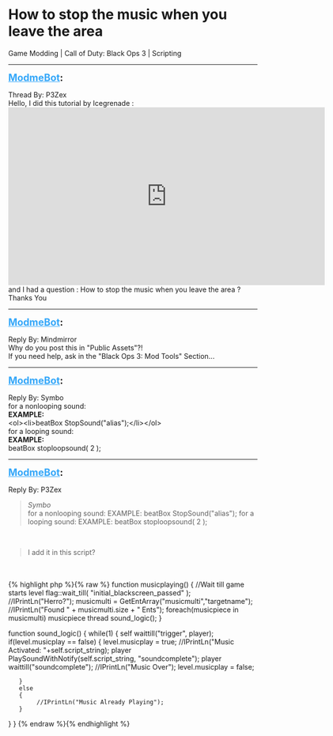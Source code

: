# How to stop the music when you leave the area
Game Modding | Call of Duty: Black Ops 3 | Scripting

---
<strong style="font-size: 1.4em;"><span style="text-decoration: underline;text-decoration-color: #34a7f9;"><span style="color:#34a7f9;">ModmeBot</span></span>:</strong>

<p>Thread By: P3Zex<br />Hello, I did this tutorial by Icegrenade : <iframe type="text/html" width="640" height="360" src="https://www.youtube.com/embed/wMFiYvGHpQY" frameborder="0"></iframe>  and I had a question : How to stop the music when you leave the area ?<br />Thanks You</p>

---
<strong style="font-size: 1.4em;"><span style="text-decoration: underline;text-decoration-color: #34a7f9;"><span style="color:#34a7f9;">ModmeBot</span></span>:</strong>

<p>Reply By: Mindmirror<br />Why do you post this in &quot;Public Assets&quot;?!<br />If you need help, ask in the &quot;Black Ops 3: Mod Tools&quot; Section...</p>

---
<strong style="font-size: 1.4em;"><span style="text-decoration: underline;text-decoration-color: #34a7f9;"><span style="color:#34a7f9;">ModmeBot</span></span>:</strong>

<p>Reply By: Symbo<br />for a nonlooping sound: <br /><strong>EXAMPLE: </strong><br />&lt;ol&gt;&lt;li&gt;beatBox StopSound(&quot;alias&quot;);&lt;/li&gt;&lt;/ol&gt; <br />for a looping sound:<br /><strong>EXAMPLE: </strong><br />        beatBox stoploopsound( 2 );</p>

---
<strong style="font-size: 1.4em;"><span style="text-decoration: underline;text-decoration-color: #34a7f9;"><span style="color:#34a7f9;">ModmeBot</span></span>:</strong>

<p>Reply By: P3Zex<br /><blockquote><em>Symbo</em><br />for a nonlooping sound:  EXAMPLE:  beatBox StopSound(&quot;alias&quot;);  for a looping sound: EXAMPLE:          beatBox stoploopsound( 2 );  </blockquote><br /><blockquote>I add it in this script?</blockquote><br /> <br />{% highlight php %}{% raw %}
function musicplaying()
{
   //Wait till game starts
   level flag::wait_till( "initial_blackscreen_passed" );
   //IPrintLn("Herro?");
   musicmulti = GetEntArray("musicmulti","targetname");
   //IPrintLn("Found " + musicmulti.size + " Ents");
   foreach(musicpiece in musicmulti)
      musicpiece thread sound_logic();
}
 
function sound_logic()
{
   while(1)
   {
       self waittill("trigger", player);
       if(level.musicplay == false)
       {
            level.musicplay = true;
            //IPrintLn("Music Activated: "+self.script_string);
            player PlaySoundWithNotify(self.script_string, "soundcomplete");
            player waittill("soundcomplete");
            //IPrintLn("Music Over");
            level.musicplay = false;

       }
       else
       {
            //IPrintLn("Music Already Playing");
       }
 
   }
}
{% endraw %}{% endhighlight %}
</p>
